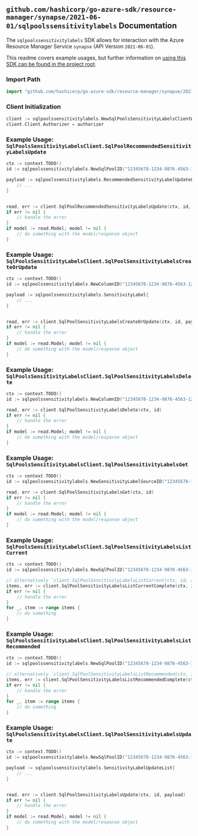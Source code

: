 
## `github.com/hashicorp/go-azure-sdk/resource-manager/synapse/2021-06-01/sqlpoolssensitivitylabels` Documentation

The `sqlpoolssensitivitylabels` SDK allows for interaction with the Azure Resource Manager Service `synapse` (API Version `2021-06-01`).

This readme covers example usages, but further information on [using this SDK can be found in the project root](https://github.com/hashicorp/go-azure-sdk/tree/main/docs).

### Import Path

```go
import "github.com/hashicorp/go-azure-sdk/resource-manager/synapse/2021-06-01/sqlpoolssensitivitylabels"
```


### Client Initialization

```go
client := sqlpoolssensitivitylabels.NewSqlPoolsSensitivityLabelsClientWithBaseURI("https://management.azure.com")
client.Client.Authorizer = authorizer
```


### Example Usage: `SqlPoolsSensitivityLabelsClient.SqlPoolRecommendedSensitivityLabelsUpdate`

```go
ctx := context.TODO()
id := sqlpoolssensitivitylabels.NewSqlPoolID("12345678-1234-9876-4563-123456789012", "example-resource-group", "workspaceValue", "sqlPoolValue")

payload := sqlpoolssensitivitylabels.RecommendedSensitivityLabelUpdateList{
	// ...
}


read, err := client.SqlPoolRecommendedSensitivityLabelsUpdate(ctx, id, payload)
if err != nil {
	// handle the error
}
if model := read.Model; model != nil {
	// do something with the model/response object
}
```


### Example Usage: `SqlPoolsSensitivityLabelsClient.SqlPoolSensitivityLabelsCreateOrUpdate`

```go
ctx := context.TODO()
id := sqlpoolssensitivitylabels.NewColumnID("12345678-1234-9876-4563-123456789012", "example-resource-group", "workspaceValue", "sqlPoolValue", "schemaValue", "tableValue", "columnValue")

payload := sqlpoolssensitivitylabels.SensitivityLabel{
	// ...
}


read, err := client.SqlPoolSensitivityLabelsCreateOrUpdate(ctx, id, payload)
if err != nil {
	// handle the error
}
if model := read.Model; model != nil {
	// do something with the model/response object
}
```


### Example Usage: `SqlPoolsSensitivityLabelsClient.SqlPoolSensitivityLabelsDelete`

```go
ctx := context.TODO()
id := sqlpoolssensitivitylabels.NewColumnID("12345678-1234-9876-4563-123456789012", "example-resource-group", "workspaceValue", "sqlPoolValue", "schemaValue", "tableValue", "columnValue")

read, err := client.SqlPoolSensitivityLabelsDelete(ctx, id)
if err != nil {
	// handle the error
}
if model := read.Model; model != nil {
	// do something with the model/response object
}
```


### Example Usage: `SqlPoolsSensitivityLabelsClient.SqlPoolSensitivityLabelsGet`

```go
ctx := context.TODO()
id := sqlpoolssensitivitylabels.NewSensitivityLabelSourceID("12345678-1234-9876-4563-123456789012", "example-resource-group", "workspaceValue", "sqlPoolValue", "schemaValue", "tableValue", "columnValue", "example")

read, err := client.SqlPoolSensitivityLabelsGet(ctx, id)
if err != nil {
	// handle the error
}
if model := read.Model; model != nil {
	// do something with the model/response object
}
```


### Example Usage: `SqlPoolsSensitivityLabelsClient.SqlPoolSensitivityLabelsListCurrent`

```go
ctx := context.TODO()
id := sqlpoolssensitivitylabels.NewSqlPoolID("12345678-1234-9876-4563-123456789012", "example-resource-group", "workspaceValue", "sqlPoolValue")

// alternatively `client.SqlPoolSensitivityLabelsListCurrent(ctx, id, sqlpoolssensitivitylabels.DefaultSqlPoolSensitivityLabelsListCurrentOperationOptions())` can be used to do batched pagination
items, err := client.SqlPoolSensitivityLabelsListCurrentComplete(ctx, id, sqlpoolssensitivitylabels.DefaultSqlPoolSensitivityLabelsListCurrentOperationOptions())
if err != nil {
	// handle the error
}
for _, item := range items {
	// do something
}
```


### Example Usage: `SqlPoolsSensitivityLabelsClient.SqlPoolSensitivityLabelsListRecommended`

```go
ctx := context.TODO()
id := sqlpoolssensitivitylabels.NewSqlPoolID("12345678-1234-9876-4563-123456789012", "example-resource-group", "workspaceValue", "sqlPoolValue")

// alternatively `client.SqlPoolSensitivityLabelsListRecommended(ctx, id, sqlpoolssensitivitylabels.DefaultSqlPoolSensitivityLabelsListRecommendedOperationOptions())` can be used to do batched pagination
items, err := client.SqlPoolSensitivityLabelsListRecommendedComplete(ctx, id, sqlpoolssensitivitylabels.DefaultSqlPoolSensitivityLabelsListRecommendedOperationOptions())
if err != nil {
	// handle the error
}
for _, item := range items {
	// do something
}
```


### Example Usage: `SqlPoolsSensitivityLabelsClient.SqlPoolSensitivityLabelsUpdate`

```go
ctx := context.TODO()
id := sqlpoolssensitivitylabels.NewSqlPoolID("12345678-1234-9876-4563-123456789012", "example-resource-group", "workspaceValue", "sqlPoolValue")

payload := sqlpoolssensitivitylabels.SensitivityLabelUpdateList{
	// ...
}


read, err := client.SqlPoolSensitivityLabelsUpdate(ctx, id, payload)
if err != nil {
	// handle the error
}
if model := read.Model; model != nil {
	// do something with the model/response object
}
```
